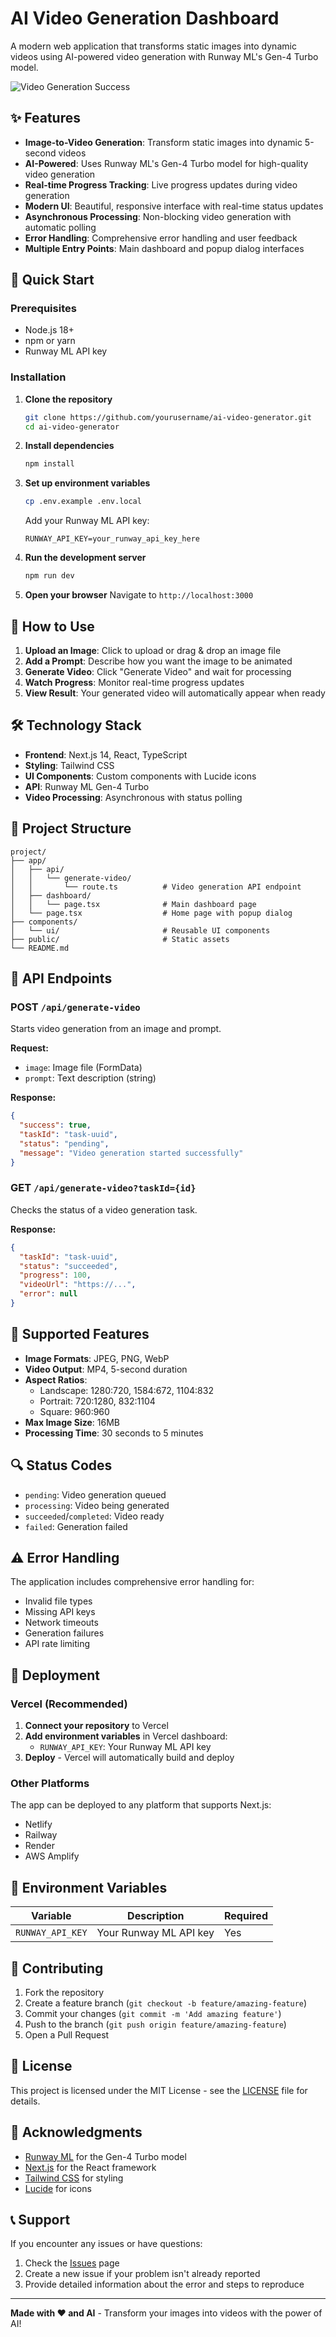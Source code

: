 # AI Video Generation Dashboard

A modern web application that transforms static images into dynamic videos using AI-powered video generation with Runway ML's Gen-4 Turbo model.

![Video Generation Success](https://raw.githubusercontent.com/yourusername/ai-video-generator/main/demo-image.png)

## ✨ Features

- **Image-to-Video Generation**: Transform static images into dynamic 5-second videos
- **AI-Powered**: Uses Runway ML's Gen-4 Turbo model for high-quality video generation
- **Real-time Progress Tracking**: Live progress updates during video generation
- **Modern UI**: Beautiful, responsive interface with real-time status updates
- **Asynchronous Processing**: Non-blocking video generation with automatic polling
- **Error Handling**: Comprehensive error handling and user feedback
- **Multiple Entry Points**: Main dashboard and popup dialog interfaces

## 🚀 Quick Start

### Prerequisites

- Node.js 18+ 
- npm or yarn
- Runway ML API key

### Installation

1. **Clone the repository**
   ```bash
   git clone https://github.com/yourusername/ai-video-generator.git
   cd ai-video-generator
   ```

2. **Install dependencies**
   ```bash
   npm install
   ```

3. **Set up environment variables**
   ```bash
   cp .env.example .env.local
   ```
   
   Add your Runway ML API key:
   ```env
   RUNWAY_API_KEY=your_runway_api_key_here
   ```

4. **Run the development server**
   ```bash
   npm run dev
   ```

5. **Open your browser**
   Navigate to `http://localhost:3000`

## 🎯 How to Use

1. **Upload an Image**: Click to upload or drag & drop an image file
2. **Add a Prompt**: Describe how you want the image to be animated
3. **Generate Video**: Click "Generate Video" and wait for processing
4. **Watch Progress**: Monitor real-time progress updates
5. **View Result**: Your generated video will automatically appear when ready

## 🛠️ Technology Stack

- **Frontend**: Next.js 14, React, TypeScript
- **Styling**: Tailwind CSS
- **UI Components**: Custom components with Lucide icons
- **API**: Runway ML Gen-4 Turbo
- **Video Processing**: Asynchronous with status polling

## 📁 Project Structure

```
project/
├── app/
│   ├── api/
│   │   └── generate-video/
│   │       └── route.ts          # Video generation API endpoint
│   ├── dashboard/
│   │   └── page.tsx              # Main dashboard page
│   └── page.tsx                  # Home page with popup dialog
├── components/
│   └── ui/                       # Reusable UI components
├── public/                       # Static assets
└── README.md
```

## 🔧 API Endpoints

### POST `/api/generate-video`
Starts video generation from an image and prompt.

**Request:**
- `image`: Image file (FormData)
- `prompt`: Text description (string)

**Response:**
```json
{
  "success": true,
  "taskId": "task-uuid",
  "status": "pending",
  "message": "Video generation started successfully"
}
```

### GET `/api/generate-video?taskId={id}`
Checks the status of a video generation task.

**Response:**
```json
{
  "taskId": "task-uuid",
  "status": "succeeded",
  "progress": 100,
  "videoUrl": "https://...",
  "error": null
}
```

## 🎨 Supported Features

- **Image Formats**: JPEG, PNG, WebP
- **Video Output**: MP4, 5-second duration
- **Aspect Ratios**: 
  - Landscape: 1280:720, 1584:672, 1104:832
  - Portrait: 720:1280, 832:1104  
  - Square: 960:960
- **Max Image Size**: 16MB
- **Processing Time**: 30 seconds to 5 minutes

## 🔍 Status Codes

- `pending`: Video generation queued
- `processing`: Video being generated
- `succeeded`/`completed`: Video ready
- `failed`: Generation failed

## ⚠️ Error Handling

The application includes comprehensive error handling for:
- Invalid file types
- Missing API keys
- Network timeouts
- Generation failures
- API rate limiting

## 🚀 Deployment

### Vercel (Recommended)

1. **Connect your repository** to Vercel
2. **Add environment variables** in Vercel dashboard:
   - `RUNWAY_API_KEY`: Your Runway ML API key
3. **Deploy** - Vercel will automatically build and deploy

### Other Platforms

The app can be deployed to any platform that supports Next.js:
- Netlify
- Railway
- Render
- AWS Amplify

## 📝 Environment Variables

| Variable | Description | Required |
|----------|-------------|----------|
| `RUNWAY_API_KEY` | Your Runway ML API key | Yes |

## 🤝 Contributing

1. Fork the repository
2. Create a feature branch (`git checkout -b feature/amazing-feature`)
3. Commit your changes (`git commit -m 'Add amazing feature'`)
4. Push to the branch (`git push origin feature/amazing-feature`)
5. Open a Pull Request

## 📄 License

This project is licensed under the MIT License - see the [LICENSE](LICENSE) file for details.

## 🙏 Acknowledgments

- [Runway ML](https://runwayml.com/) for the Gen-4 Turbo model
- [Next.js](https://nextjs.org/) for the React framework
- [Tailwind CSS](https://tailwindcss.com/) for styling
- [Lucide](https://lucide.dev/) for icons

## 📞 Support

If you encounter any issues or have questions:

1. Check the [Issues](https://github.com/yourusername/ai-video-generator/issues) page
2. Create a new issue if your problem isn't already reported
3. Provide detailed information about the error and steps to reproduce

---

**Made with ❤️ and AI** - Transform your images into videos with the power of AI! 